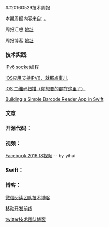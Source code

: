 
##20160529技术周报

本期周报内容来自: 。

周报汇总 [地址](https://github.com/BaiduHiDeviOS/iOS-Tech-Weekly)

周报博客 [地址](http://baiduhidevios.github.io/)

### 技术实践

[IPv6 socket编程](https://github.com/WeMobileDev/article/blob/master/IPv6%20socket%E7%BC%96%E7%A8%8B.md)

[iOS应用支持IPV6，就那点事儿](http://www.jianshu.com/p/a6bab07c4062)

[iOS 二维码扫描（你想要的都在这里了）](http://www.jianshu.com/p/1919b240387b)

[Building a Simple Barcode Reader App in Swift](http://www.appcoda.com/simple-barcode-reader-app-swift/)

### 文章


### 开源代码：



### 视频：

[Facebook 2016 f8视频](https://developers.facebook.com/videos) -- by yihui


### Swift：


### 博客：

[微信阅读团队技术博客](http://wereadteam.github.io/)

[移动开发前线](http://mobilefrontier.github.io/)

[twitter技术团队博客](https://blog.twitter.com/engineering)
